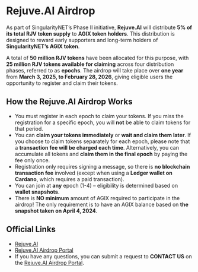 # Rejuve.AI Airdrop  

As part of SingularityNET’s Phase II initiative, **Rejuve.AI** will distribute **5% of its total RJV token supply** to **AGIX token holders**. This distribution is designed to reward early supporters and long-term holders of **SingularityNET’s AGIX token**.  

A total of **50 million RJV tokens** have been allocated for this purpose, with **25 million RJV tokens available for claiming** across four distribution phases, referred to as **epochs**. The airdrop will take place over **one year** from **March 3, 2025, to February 28, 2026**, giving eligible users the opportunity to register and claim their tokens.  

## How the Rejuve.AI Airdrop Works  

- You must register in each epoch to claim your tokens. If you miss the registration for a specific epoch, you will **not** be able to claim tokens for that period.  
- You can **claim your tokens immediately** or **wait and claim them later**. If you choose to claim tokens separately for each epoch, please note that a **transaction fee will be charged each time**. Alternatively, you can accumulate all tokens and **claim them in the final epoch** by paying the fee only once.  
- Registration only requires signing a message, so there is **no blockchain transaction fee** involved (except when using a **Ledger wallet on Cardano**, which requires a paid transaction).  
- You can join at **any** epoch (1-4) – eligibility is determined based on **wallet snapshots**.  
- There is **NO minimum** amount of AGIX required to participate in the airdrop! The only requirement is to have an AGIX balance based on **the snapshot taken on April 4, 2024**.  

<ImageViewer src="/assets/images/products/Airdrop/claim-commissions.webp" alt="Claim commissions"/>

## Official Links  

- [Rejuve.AI](https://www.rejuve.ai/)  
- [Rejuve.AI Airdrop Portal](https://rejuve-airdrop.singularitynet.io/)  
- If you have any questions, you can submit a request to **CONTACT US** on the [Rejuve.AI Airdrop Portal](https://rejuve-airdrop.singularitynet.io/).

